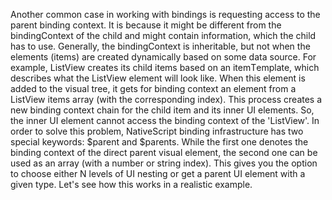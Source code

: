 Another common case in working with bindings is requesting access to the parent binding context. It is because it might be different from the bindingContext of the child and might contain information, which the child has to use. Generally, the bindingContext is inheritable, but not when the elements (items) are created dynamically based on some data source. For example, ListView creates its child items based on an itemТemplate, which describes what the ListView element will look like. When this element is added to the visual tree, it gets for binding context an element from a ListView items array (with the corresponding index). This process creates a new binding context chain for the child item and its inner UI elements. So, the inner UI element cannot access the binding context of the 'ListView'. In order to solve this problem, NativeScript binding infrastructure has two special keywords: $parent and $parents. While the first one denotes the binding context of the direct parent visual element, the second one can be used as an array (with a number or string index). This gives you the option to choose either N levels of UI nesting or get a parent UI element with a given type. Let's see how this works in a realistic example.

<snippet id='parent-binding-xml'/>
<snippet id='parent-binding-code'/>